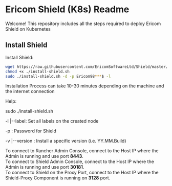 # Ericom Shield (K8s) Readme

Welcome! This repository includes all the steps required to deploy Ericom Shield on Kubernetes

## Install Shield

Install Shield:

```bash
wget https://raw.githubusercontent.com/EricomSoftwareLtd/Shield/master/Kube/scripts/install-shield.sh
chmod +x ./install-shield.sh
sudo ./install-shield.sh -d -p Ericom98***$ -l

```
Installation Process can take 10-30 minutes depending on the machine and the internet connection

Help:

sudo ./install-shield.sh

-l |--label: Set all labels on the created node  

-p <PASSWORD>: Password for Shield   

-v |--version <version-name>: Install a specific version (i.e. YY.MM.Build)

To connect to Rancher Admin Console, connect to the Host IP where the Admin is running and use port **8443**.  
To connect to Shield Admin Console, connect to the Host IP where the Admin is running and use port **30181**.  
To connect to Shield on the Proxy Port, connect to the Host IP where the Shield-Proxy Component is running on **3128** port.  
